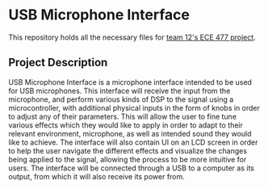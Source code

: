 # USB Microphone Interface
This repository holds all the necessary files for [team 12's ECE 477 project](https://engineering.purdue.edu/477grp12/).

## Project Description
USB Microphone Interface is a microphone interface intended to be used for USB microphones. This interface will receive the input from the microphone, and perform various kinds of DSP to the signal using a microcontroller, with additional physical inputs in the form of knobs in order to adjust any of their parameters. This will allow the user to fine tune various effects which they would like to apply in order to adapt to their relevant environment, microphone, as well as intended sound they would like to achieve. The interface will also contain UI on an LCD screen in order to help the user navigate the different effects and visualize the changes being applied to the signal, allowing the process to be more intuitive for users. The interface will be connected through a USB to a computer as its output, from which it will also receive its power from.
